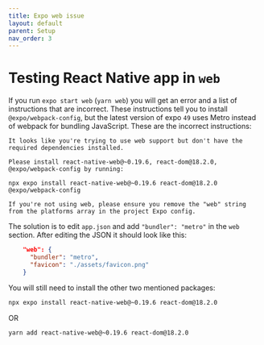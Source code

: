 ```yaml
---
title: Expo web issue
layout: default
parent: Setup
nav_order: 3
---
```


# Testing React Native app in `web`

If you run `expo start web` (`yarn web`) you will get an error and a list of instructions that are incorrect. These instructions tell you to install `@expo/webpack-config`, but the latest version of expo `49` uses Metro instead of webpack for bundling JavaScript. These are the incorrect instructions:

```
It looks like you're trying to use web support but don't have the required dependencies installed.

Please install react-native-web@~0.19.6, react-dom@18.2.0, @expo/webpack-config by running:

npx expo install react-native-web@~0.19.6 react-dom@18.2.0 @expo/webpack-config

If you're not using web, please ensure you remove the "web" string from the platforms array in the project Expo config.
```

The solution is to edit `app.json` and add `"bundler": "metro"` in the `web` section. After editing the JSON it should look like this:

```json
    "web": {
      "bundler": "metro",
      "favicon": "./assets/favicon.png"
    }
```

You will still need to install the other two mentioned packages:

```bash
npx expo install react-native-web@~0.19.6 react-dom@18.2.0
```

OR

```bash
yarn add react-native-web@~0.19.6 react-dom@18.2.0
```
